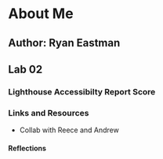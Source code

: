 # About Me

## Author: Ryan Eastman

## Lab 02

### Lighthouse Accessibilty Report Score

### Links and Resources

- Collab with Reece and Andrew

#### Reflections
